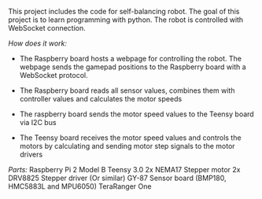 This project includes the code for self-balancing robot. The goal of this project is to learn programming with python. The robot is controlled with WebSocket connection.

*How does it work:*
- The Raspberry board hosts a webpage for controlling the robot. The webpage sends the gamepad positions to the Raspberry board with a WebSocket protocol.

- The Raspberry board reads all sensor values, combines them with controller values and calculates the motor speeds

- The raspberry board sends the motor speed values to the Teensy board via I2C bus

- The Teensy board receives the motor speed values and controls the motors by calculating and sending motor step signals to the motor drivers

*Parts:*
Raspberry Pi 2 Model B
Teensy 3.0
2x NEMA17 Stepper motor
2x DRV8825 Stepper driver (Or similar)
GY-87 Sensor board (BMP180, HMC5883L and MPU6050)
TeraRanger One
